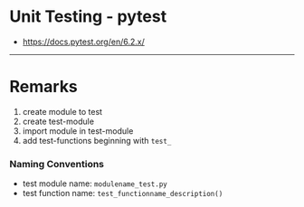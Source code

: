 # Unit Testing - pytest

- https://docs.pytest.org/en/6.2.x/


---
# Remarks

1. create module to test
2. create test-module 
3. import module in test-module
4. add test-functions beginning with `test_`

### Naming Conventions
- test module name: `modulename_test.py`
- test function name: `test_functionname_description()`